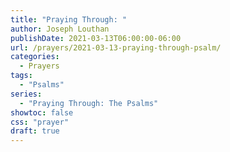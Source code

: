 ```yaml
---
title: "Praying Through: "
author: Joseph Louthan
publishDate: 2021-03-13T06:00:00-06:00
url: /prayers/2021-03-13-praying-through-psalm/
categories:
  - Prayers
tags:
  - "Psalms"
series:
  - "Praying Through: The Psalms"
showtoc: false
css: "prayer"
draft: true
---
```

<div style="font-variant: small-caps;">

</div>

```text

```
